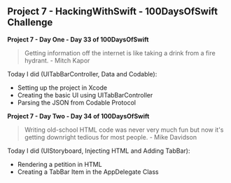 ## Project 7 - HackingWithSwift - 100DaysOfSwift Challenge

**Project 7 - Day One - Day 33 of 100DaysOfSwift**

> Getting information off the internet is like taking a drink from a fire hydrant. - Mitch Kapor

Today I did (UITabBarController, Data and Codable):

- Setting up the project in Xcode
- Creating the basic UI using UITabBarController
- Parsing the JSON from Codable Protocol

**Project 7 - Day Two - Day 34 of 100DaysOfSwift**

> Writing old-school HTML code was never very much fun but now it's getting downright tedious for most people. - Mike Davidson

Today I did (UIStoryboard, Injecting HTML and Adding TabBar):

- Rendering a petition in HTML
- Creating a TabBar Item in the AppDelegate Class
